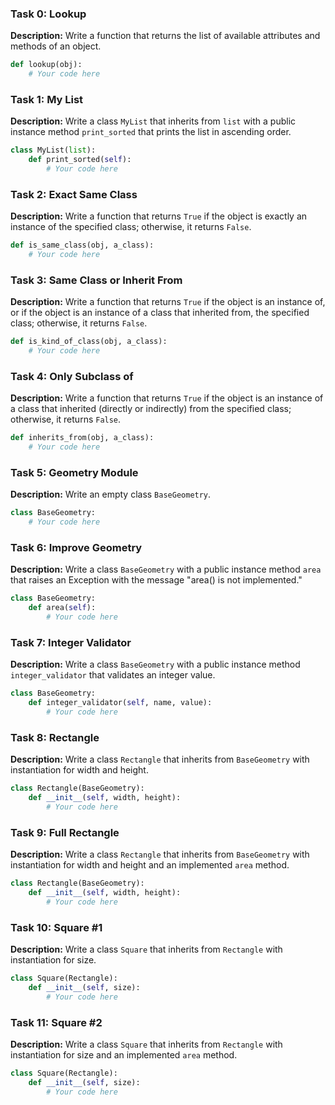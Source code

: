 ### Task 0: Lookup

**Description:** Write a function that returns the list of available attributes and methods of an object.

```python
def lookup(obj):
    # Your code here
```

### Task 1: My List

**Description:** Write a class `MyList` that inherits from `list` with a public instance method `print_sorted` that prints the list in ascending order.

```python
class MyList(list):
    def print_sorted(self):
        # Your code here
```

### Task 2: Exact Same Class

**Description:** Write a function that returns `True` if the object is exactly an instance of the specified class; otherwise, it returns `False`.

```python
def is_same_class(obj, a_class):
    # Your code here
```

### Task 3: Same Class or Inherit From

**Description:** Write a function that returns `True` if the object is an instance of, or if the object is an instance of a class that inherited from, the specified class; otherwise, it returns `False`.

```python
def is_kind_of_class(obj, a_class):
    # Your code here
```

### Task 4: Only Subclass of

**Description:** Write a function that returns `True` if the object is an instance of a class that inherited (directly or indirectly) from the specified class; otherwise, it returns `False`.

```python
def inherits_from(obj, a_class):
    # Your code here
```

### Task 5: Geometry Module

**Description:** Write an empty class `BaseGeometry`.

```python
class BaseGeometry:
    # Your code here
```

### Task 6: Improve Geometry

**Description:** Write a class `BaseGeometry` with a public instance method `area` that raises an Exception with the message "area() is not implemented."

```python
class BaseGeometry:
    def area(self):
        # Your code here
```

### Task 7: Integer Validator

**Description:** Write a class `BaseGeometry` with a public instance method `integer_validator` that validates an integer value.

```python
class BaseGeometry:
    def integer_validator(self, name, value):
        # Your code here
```

### Task 8: Rectangle

**Description:** Write a class `Rectangle` that inherits from `BaseGeometry` with instantiation for width and height.

```python
class Rectangle(BaseGeometry):
    def __init__(self, width, height):
        # Your code here
```

### Task 9: Full Rectangle

**Description:** Write a class `Rectangle` that inherits from `BaseGeometry` with instantiation for width and height and an implemented `area` method.

```python
class Rectangle(BaseGeometry):
    def __init__(self, width, height):
        # Your code here
```

### Task 10: Square #1

**Description:** Write a class `Square` that inherits from `Rectangle` with instantiation for size.

```python
class Square(Rectangle):
    def __init__(self, size):
        # Your code here
```

### Task 11: Square #2

**Description:** Write a class `Square` that inherits from `Rectangle` with instantiation for size and an implemented `area` method.

```python
class Square(Rectangle):
    def __init__(self, size):
        # Your code here
```


